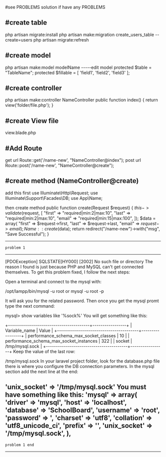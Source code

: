 #see PROBLEMS solution if have any PROBLEMS

#create table
-----------------------------------
php artisan migrate:install
php artisan make:migration create_users_table --create=users
php artisan migrate:refresh


#create model
------------------------------------
php artisan make:model modelName
-----edit model
        protected $table = "TableName";
        protected $fillable = [
            'field1', 'field2', 'field3'
        ];


#create controller
------------------------------------
php artisan make:controller NameController
    public function index()
    {
      return view('folder/file.php');
    }


#create View file
------------------------------------
view.blade.php



#Add Route
------------------------------------
get url
    Route::get('/name-new', "NameController@index");
post url
    Route::post('/name-new', "NameController@create");


#create method (NameController@create)
-------------------------------------
add this first
    use Illuminate\Http\Request;
    use Illuminate\Support\Facades\DB;
    use App\Name;

then create method
    public function create(Request $request)
        {
            $this->validate($request, [
                "first" => "required|min:2|max:10",
                "last" => "required|min:2|max:10",
                "email" => "required|min:15|max:100",
            ]);
            $data = array(
            "first" => $request->first,
            "last" => $request->last,
            "email" => $request->email
            );
            Name::create($data);
            return redirect("/name-new")->with("msg", "Save Successful");
        }





------------------------------------------------------------------------------------
    problem 1
------------------------------------------------------------------------------------
[PDOException]
SQLSTATE[HY000] [2002] No such file or directory
The reason I found is just because PHP and MySQL can't get connected themselves. To get this problem fixed, I follow the next steps:

Open a terminal and connect to the mysql with:

/opt/lampp/bin/mysql -u root
or
mysql -u root -p

It will ask you for the related password. Then once you get the mysql promt type the next command:

mysql> show variables like '%sock%'
You will get something like this:

+-----------------------------------------+-----------------+
| Variable_name                           | Value           |
+-----------------------------------------+-----------------+
| performance_schema_max_socket_classes   | 10              |
| performance_schema_max_socket_instances | 322             |
| socket                                  | /tmp/mysql.sock |
+-----------------------------------------+-----------------+
Keep the value of the last row:

/tmp/mysql.sock
In your laravel project folder, look for the database.php file there is where you configure the DB connection parameters. In the mysql section add the next line at the end:

'unix_socket' => '/tmp/mysql.sock'
You must have something like this:
'mysql' => array(
            'driver'    => 'mysql',
            'host'      => 'localhost',
            'database'  => 'SchoolBoard',
            'username'  => 'root',
            'password'  => ',
            'charset'   => 'utf8',
            'collation' => 'utf8_unicode_ci',
            'prefix'    => '',
            'unix_socket' => '/tmp/mysql.sock',
        ),
------------------------------------------------------------------------------------
    problem 1 end
------------------------------------------------------------------------------------
